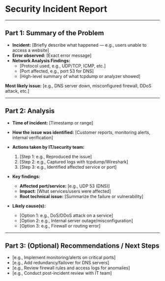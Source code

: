 # Security Incident Report

---

## Part 1: Summary of the Problem

- **Incident:** [Briefly describe what happened — e.g., users unable to access a website]  
- **Error observed:** [Exact error message]  
- **Network Analysis Findings:**  
  - [Protocol used, e.g., UDP/TCP, ICMP, etc.]  
  - [Port affected, e.g., port 53 for DNS]  
  - [High-level summary of what tcpdump or analyzer showed]  

**Most likely issue:** [e.g., DNS server down, misconfigured firewall, DDoS attack, etc.]  

---

## Part 2: Analysis

- **Time of incident:** [Timestamp or range]  
- **How the issue was identified:** [Customer reports, monitoring alerts, internal verification]  
- **Actions taken by IT/security team:**  
  1. [Step 1: e.g., Reproduced the issue]  
  2. [Step 2: e.g., Captured logs with tcpdump/Wireshark]  
  3. [Step 3: e.g., Identified affected service or port]  

- **Key findings:**  
  - **Affected port/service:** [e.g., UDP 53 (DNS)]  
  - **Impact:** [What services/users were affected]  
  - **Root technical issue:** [Summarize the failure or vulnerability]  

- **Likely cause(s):**  
  - [Option 1: e.g., DoS/DDoS attack on a service]  
  - [Option 2: e.g., Internal server outage/misconfiguration]  
  - [Option 3: e.g., Firewall or routing error]  

---

## Part 3: (Optional) Recommendations / Next Steps

- [e.g., Implement monitoring/alerts on critical ports]  
- [e.g., Add redundancy/failover for DNS servers]  
- [e.g., Review firewall rules and access logs for anomalies]  
- [e.g., Conduct post-incident review with IT team]  

